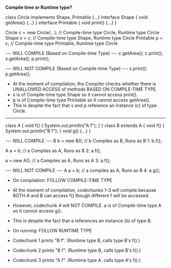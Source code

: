 **Compile time or Runtime type?**

class Circle implements Shape, Printable {...}
interface Shape { void getArea() {...} }
interface Printable { void print() {...} }

Circle c = new Circle(...); // Compile-time type Circle, Runtime type Circle
Shape s = c; // Compile-time type Shape, Runtime type Circle
Printable p = c; // Compile-time type Printable, Runtime type Circle

--- WILL COMPILE (Based on Compile-time Type) ---
c.getArea();
c.print();
s.getArea();
p.print();

--- WILL NOT COMPILE (Based on Compile-time Type) ---
s.print();
p.getArea();

- At the moment of compilation, the Compiler checks whether there is UNALLOWED ACCESS of methods BASED ON COMPILE-TIME TYPE.
- s is of Compile-time type Shape so it cannot access print(). 
- p is of Compile-time type Printable so it cannot access getArea().
- This is despite the fact that s and p reference an instance (c) of type Circle.


------------------------------------------------------------------

class A { void f() { System.out.println("A f"); } }
class B extends A { void f() { System.out.println("B f"); }  void g() {...} }

--- WILL COMPILE ---
B b = new B();  // b Compiles as B, Runs as B
1: b.f(); 

A a = b;  // a Compiles as A, Runs as B
2: a.f();

a = new A();  // a Compiles as A, Runs as A
3: a.f();

--- WILL NOT COMPILE ---
A a = b;   // a compiles as A, Runs as B
4: a.g();

- On compilation: FOLLOW COMPILE-TIME TYPE
- At the moment of compilation, codechunks 1-3 will compile because BOTH A and B can access f() though different f will be accessed.
- However, codechunk 4 will NOT COMPILE. a is of Compile-time type A so it cannot access g().
- This is despite the fact that a references an instance (b) of type B.

- On running: FOLLOW RUNTIME TYPE
- Codechunk 1 prints "B f". (Runtime type B, calls type B's f().)
- Codechunk 2 prints "B f". (Runtime type B, calls type B's f().)
- Codechunk 3 prints "A f". (Runtime type A. calls type A's f().)
